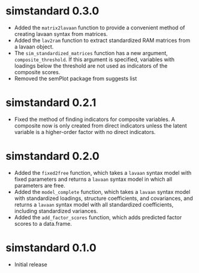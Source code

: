 # simstandard 0.3.0

* Added the `matrix2lavaan` function to provide a convenient method of creating lavaan syntax from matrices.
* Added the `lav2ram` function to extract standardized RAM matrices from a lavaan object.
* The `sim_standardized_matrices` function has a new argument, `composite_threshold`. If this argument is specified, variables with loadings below the threshold are not used as indicators of the composite scores.
* Removed the semPlot package from suggests list

# simstandard 0.2.1

* Fixed the method of finding indicators for composite variables. A composite now is only created from direct indicators unless the latent variable is a higher-order factor with no direct indicators.

# simstandard 0.2.0

* Added the `fixed2free` function, which takes a `lavaan` syntax model with fixed parameters and returns a `lavaan` syntax model in which all parameters are free.
* Added the `model_complete` function, which takes a `lavaan` syntax model with standardized loadings, structure coefficients, and covariances, and returns a `lavaan` syntax model with all standardized coefficients, including standardized variances.
* Added the `add_factor_scores` function, which adds predicted factor scores to a data.frame.

# simstandard 0.1.0

* Initial release
